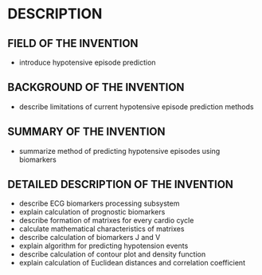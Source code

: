 # DESCRIPTION

## FIELD OF THE INVENTION

- introduce hypotensive episode prediction

## BACKGROUND OF THE INVENTION

- describe limitations of current hypotensive episode prediction methods

## SUMMARY OF THE INVENTION

- summarize method of predicting hypotensive episodes using biomarkers

## DETAILED DESCRIPTION OF THE INVENTION

- describe ECG biomarkers processing subsystem
- explain calculation of prognostic biomarkers
- describe formation of matrixes for every cardio cycle
- calculate mathematical characteristics of matrixes
- describe calculation of biomarkers J and V
- explain algorithm for predicting hypotension events
- describe calculation of contour plot and density function
- explain calculation of Euclidean distances and correlation coefficient

